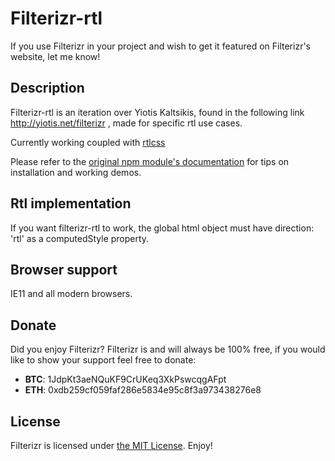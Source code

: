 # Filterizr-rtl
If you use Filterizr in your project and wish to get it featured on Filterizr's website, let me know!

## Description
Filterizr-rtl is an iteration over Yiotis Kaltsikis, found in the following link http://yiotis.net/filterizr , made for specific rtl use cases.

Currently working coupled with [rtlcss](https://rtlcss.com/index.html)

Please refer to the [original npm module's documentation](https://github.com/giotiskl/Filterizr) for tips on installation and working demos.

## Rtl implementation
If you want filterizr-rtl to work, the global html object must have direction: 'rtl' as a computedStyle property.
## Browser support
IE11 and all modern browsers.

## Donate
Did you enjoy Filterizr? Filterizr is and will always be 100% free, if you would like to show your support feel free to donate:
* **BTC**: 1JdpKt3aeNQuKF9CrUKeq3XkPswcqgAFpt
* **ETH**: 0xdb259cf059faf286e5834e95c8f3a973438276e8

## License
Filterizr is licensed under [the MIT License](https://opensource.org/licenses/MIT). Enjoy!
